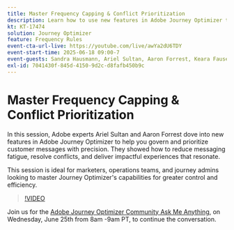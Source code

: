 ```yaml
---
title: Master Frequency Capping & Conflict Prioritization
description: Learn how to use new features in Adobe Journey Optimizer to govern and prioritize the most important messages being sent to customers.
kt: KT-17474
solution: Journey Optimizer
feature: Frequency Rules
event-cta-url-live: https://youtube.com/live/awYa2dU6TDY
event-start-time: 2025-06-18 09:00-7
event-guests: Sandra Hausmann, Ariel Sultan, Aaron Forrest, Keara Fausett
exl-id: 7041430f-845d-4150-9d2c-d8fafb450b9c
---
```

# Master Frequency Capping & Conflict Prioritization

In this session, Adobe experts Ariel Sultan and Aaron Forrest dove into new features in Adobe Journey Optimizer to help you govern and prioritize customer messages with precision. They showed how to reduce messaging fatigue, resolve conflicts, and deliver impactful experiences that resonate.

This session is ideal for marketers, operations teams, and journey admins looking to master Journey Optimizer's capabilities for greater control and efficiency.


>[!VIDEO](https://video.tv.adobe.com/v/3464052/?quality=12&learn=on)

Join us for the [Adobe Journey Optimizer Community Ask Me Anything](https://experienceleaguecommunities.adobe.com/t5/journey-optimizer-events/ask-me-anything-june-[…]with-journey-optimizer-product-experts/ev-p/757473), on Wednesday, June 25th from 8am -9am PT, to continue the conversation.

